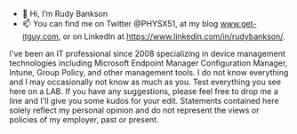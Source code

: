 - 👋 Hi, I’m Rudy Bankson
- 📫 You can find me on Twitter @PHYSX51, at my blog www.get-itguy.com, or on LinkedIn at https://www.linkedin.com/in/rudybankson/.

I've been an IT professional since 2008 specializing in device management technologies including Microsoft Endpoint Manager Configuration Manager, Intune, Group Policy, and other management tools. I do not know everything and I may occasionally not know as much as you. Test everything you see here on a LAB. If you have any suggestions, please feel free to drop me a line and I'll give you some kudos for your edit. Statements contained here solely reflect my personal opinion and do not represent the views or policies of my employer, past or present.
